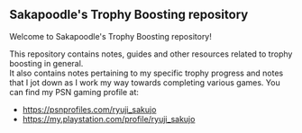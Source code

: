 ## Sakapoodle's Trophy Boosting repository

Welcome to Sakapoodle's Trophy Boosting repository! 

This repository contains notes, guides and other resources related to trophy boosting in general.  
It also contains notes pertaining to my specific trophy progress and notes that I jot down as I work my way towards completing various games.
You can find my PSN gaming profile at:
- https://psnprofiles.com/ryuji_sakujo
- https://my.playstation.com/profile/ryuji_sakujo
